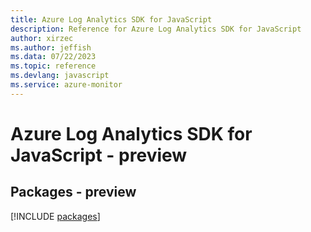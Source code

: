 ```yaml
---
title: Azure Log Analytics SDK for JavaScript
description: Reference for Azure Log Analytics SDK for JavaScript
author: xirzec
ms.author: jeffish
ms.data: 07/22/2023
ms.topic: reference
ms.devlang: javascript
ms.service: azure-monitor
---
```

# Azure Log Analytics SDK for JavaScript - preview
## Packages - preview
[!INCLUDE [packages](log-analytics-index.md)]